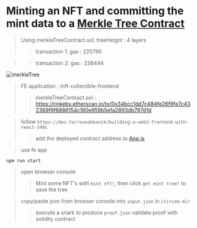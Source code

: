 # Minting an NFT and committing the mint data to a [Merkle Tree Contract](https://github.com/alienflip/zku/blob/main/week_1/nft-collectible-frontend/merkleTreeContract.sol)

> Using merkleTreeContract.sol,  treeHeignt : 4 layers
> > transaction 1: gas : 225790

> > transaction 2: gas : 238444

![merkleTree](https://github.com/alienflip/zku/blob/main/week_1/nft-collectible-frontend/Screenshot%20(37).png)

> FE application : /nft-collectible-frontend
> > merkleTreeContract.sol : https://rinkeby.etherscan.io/tx/0x34bcc1dd7c484fe26f9fe7c432369f9f6886154c180e959b5efa2893db787d1d

> follow `https://dev.to/rounakbanik/building-a-web3-frontend-with-react-340c`
> > add the deployed contract address to [App.js](https://github.com/alienflip/zku/blob/main/week_1/nft-collectible-frontend/src/App.js)

> use fe app
```
npm run start
```

> open browser console
> > Mint some NFT's with `mint nft!`, then click `get mint tree!` to save the tree

> copy/paste json from browser console into `input.json` in `/circom-dir`
> > execute a snark to produce `proof.json`
> > validate proof with solidity contract

